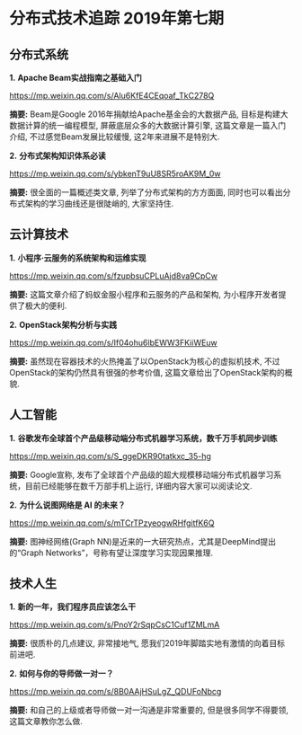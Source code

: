 # 分布式技术追踪 2019年第七期
## 分布式系统
**1.** **Apache Beam实战指南之基础入门**

https://mp.weixin.qq.com/s/Alu6KfE4CEqoaf_TkC278Q

**摘要:** Beam是Google 2016年捐献给Apache基金会的大数据产品, 目标是构建大数据计算的统一编程模型, 屏蔽底层众多的大数据计算引擎, 这篇文章是一篇入门介绍, 不过感觉Beam发展比较缓慢, 这2年来进展不是特别大.

**2.** **分布式架构知识体系必读**

https://mp.weixin.qq.com/s/ybkenT9uU8SR5roAK9M_0w

**摘要:** 很全面的一篇概述类文章, 列举了分布式架构的方方面面, 同时也可以看出分布式架构的学习曲线还是很陡峭的, 大家坚持住.

## 云计算技术
**1.** **小程序·云服务的系统架构和运维实现**

https://mp.weixin.qq.com/s/fzupbsuCPLuAjd8va9CpCw

**摘要:** 这篇文章介绍了蚂蚁金服小程序和云服务的产品和架构, 为小程序开发者提供了极大的便利.

**2.** **OpenStack架构分析与实践**

https://mp.weixin.qq.com/s/If04ohu6lbEWW3FKiiWEuw

**摘要:** 虽然现在容器技术的火热掩盖了以OpenStack为核心的虚拟机技术, 不过OpenStack的架构仍然具有很强的参考价值, 这篇文章给出了OpenStack架构的概貌.

## 人工智能
**1.** **谷歌发布全球首个产品级移动端分布式机器学习系统，数千万手机同步训练**

https://mp.weixin.qq.com/s/S_ggeDKR90tatkxc_35-hg

**摘要:** Google宣称, 发布了全球首个产品级的超大规模移动端分布式机器学习系统，目前已经能够在数千万部手机上运行, 详细内容大家可以阅读论文.

**2.** **为什么说图网络是 AI 的未来？**

https://mp.weixin.qq.com/s/mTCrTPzyeogwRHfgitfK6Q

**摘要:** 图神经网络(Graph NN)是近来的一大研究热点，尤其是DeepMind提出的“Graph Networks”，号称有望让深度学习实现因果推理.

## 技术人生
**1.** **新的一年，我们程序员应该怎么干**

https://mp.weixin.qq.com/s/PnoY2rSqpCsC1Cuf1ZMLmA

**摘要:** 很质朴的几点建议, 非常接地气, 愿我们2019年脚踏实地有激情的向着目标前进吧.

**2.** **如何与你的导师做一对一？**

https://mp.weixin.qq.com/s/8B0AAjHSuLgZ_QDUFoNbcg

**摘要:** 和自己的上级或者导师做一对一沟通是非常重要的, 但是很多同学不得要领, 这篇文章教你怎么做.
